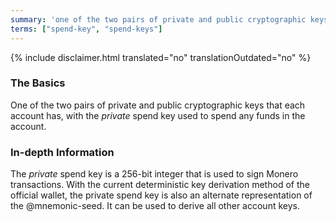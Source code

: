 ```yaml
---
summary: 'one of the two pairs of private and public cryptographic keys that each account has, with the *private* spend key used to spend any funds in the account'
terms: ["spend-key", "spend-keys"]
---
```


{% include disclaimer.html translated="no" translationOutdated="no" %}

### The Basics

One of the two pairs of private and public cryptographic keys that each
account has, with the *private* spend key used to spend any funds in the
account.

### In-depth Information

The *private* spend key is a 256-bit integer that is used to sign Monero
transactions. With the current deterministic key derivation method of the
official wallet, the private spend key is also an alternate representation
of the @mnemonic-seed. It can be used to derive all other account keys.
